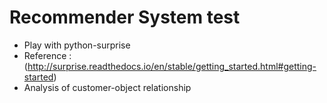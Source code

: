 # Recommender System test
- Play with python-surprise
- Reference : (http://surprise.readthedocs.io/en/stable/getting_started.html#getting-started)
- Analysis of customer-object relationship
